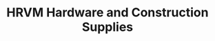---
title: "HRVM Hardware and Construction Supplies"
url: /imus/hrvm-hardware-and-construction-supplies/
shop: trade
---